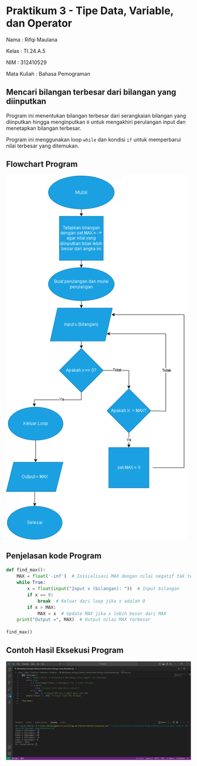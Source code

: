 # Praktikum 3 - Tipe Data, Variable, dan Operator

Nama : Rifqi Maulana

Kelas : TI.24.A.5

NIM : 312410529

Mata Kuliah : Bahasa Pemograman


## Mencari bilangan terbesar dari bilangan yang diinputkan
Program ini menentukan bilangan terbesar dari serangkaian bilangan yang diinputkan hingga menginputkan `0` untuk mengakhiri perulangan input dan menetapkan bilangan terbesar. 

Program ini menggunakan loop `while` dan kondisi `if` untuk memperbarui nilai terbesar yang ditemukan.

## Flowchart Program
![Foto](https://github.com/Shikilukeki/Foto/blob/main/Flowchart%20mencari%20bilangan%20terbesar.png?raw=true)

## Penjelasan kode Program
```python
def find_max():
    MAX = float('-inf')  # Inisialisasi MAX dengan nilai negatif tak terhingga
    while True:
        x = float(input("Input x (bilangan): "))  # Input bilangan
        if x == 0:
            break  # Keluar dari loop jika x adalah 0
        if x > MAX:
            MAX = x  # Update MAX jika x lebih besar dari MAX
    print("Output =", MAX)  # Output nilai MAX terbesar

find_max()

```

## Contoh Hasil Eksekusi Program
![Foto](https://github.com/Shikilukeki/Foto/blob/main/screenshoot.png?raw=true)
